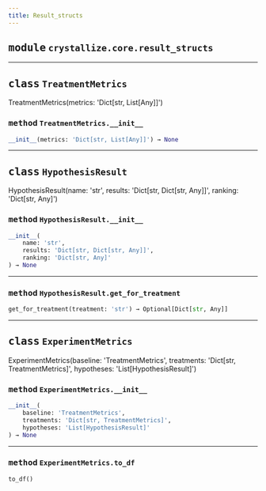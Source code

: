 ```yaml
---
title: Result_structs
---
```



## <kbd>module</kbd> `crystallize.core.result_structs`






---

## <kbd>class</kbd> `TreatmentMetrics`
TreatmentMetrics(metrics: 'Dict[str, List[Any]]') 

### <kbd>method</kbd> `TreatmentMetrics.__init__`

```python
__init__(metrics: 'Dict[str, List[Any]]') → None
```









---

## <kbd>class</kbd> `HypothesisResult`
HypothesisResult(name: 'str', results: 'Dict[str, Dict[str, Any]]', ranking: 'Dict[str, Any]') 

### <kbd>method</kbd> `HypothesisResult.__init__`

```python
__init__(
    name: 'str',
    results: 'Dict[str, Dict[str, Any]]',
    ranking: 'Dict[str, Any]'
) → None
```








---

### <kbd>method</kbd> `HypothesisResult.get_for_treatment`

```python
get_for_treatment(treatment: 'str') → Optional[Dict[str, Any]]
```






---

## <kbd>class</kbd> `ExperimentMetrics`
ExperimentMetrics(baseline: 'TreatmentMetrics', treatments: 'Dict[str, TreatmentMetrics]', hypotheses: 'List[HypothesisResult]') 

### <kbd>method</kbd> `ExperimentMetrics.__init__`

```python
__init__(
    baseline: 'TreatmentMetrics',
    treatments: 'Dict[str, TreatmentMetrics]',
    hypotheses: 'List[HypothesisResult]'
) → None
```








---

### <kbd>method</kbd> `ExperimentMetrics.to_df`

```python
to_df()
```






